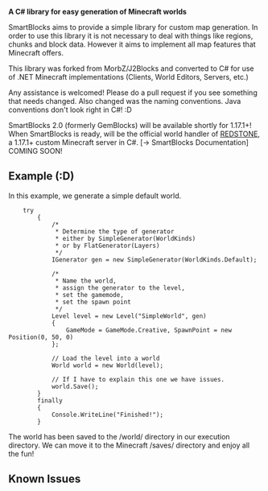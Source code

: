 **A C# library for easy generation of Minecraft worlds**

SmartBlocks aims to provide a simple library for custom map generation. In order to use this library it is not necessary to deal with things like regions, chunks and block data. However it aims to implement all map features that Minecraft offers.

This library was forked from MorbZ/J2Blocks and converted to C# for use of .NET Minecraft implementations (Clients, World Editors, Servers, etc.)

Any assistance is welcomed! Please do a pull request if you see something that needs changed.
Also changed was the naming conventions. Java conventions don't look right in C#! :D

SmartBlocks 2.0 (formerly GemBlocks) will be available shortly for 1.17.1+!
When SmartBlocks is ready, will be the official world handler of [REDSTONE](https://github.com/CopperPenguin96/Redstone), a 1.17.1+ custom Minecraft server in C#.
[→ SmartBlocks Documentation] COMING SOON!

Example (:D)
------
In this example, we generate a simple default world.

		try
            {
                /*
                 * Determine the type of generator
                 * either by SimpleGenerator(WorldKinds)
                 * or by FlatGenerator(Layers)
                 */
                IGenerator gen = new SimpleGenerator(WorldKinds.Default);
                
                /*
                 * Name the world,
                 * assign the generator to the level,
                 * set the gamemode,
                 * set the spawn point
                 */
                Level level = new Level("SimpleWorld", gen)
                {
                    GameMode = GameMode.Creative, SpawnPoint = new Position(0, 50, 0)
                };

                // Load the level into a world
                World world = new World(level);
                
                // If I have to explain this one we have issues.
                world.Save();
            }
            finally
            {
                Console.WriteLine("Finished!");
            }

The world has been saved to the /world/ directory in our execution directory. We can move it to the Minecraft /saves/ directory and enjoy all the fun!


Known Issues
------
